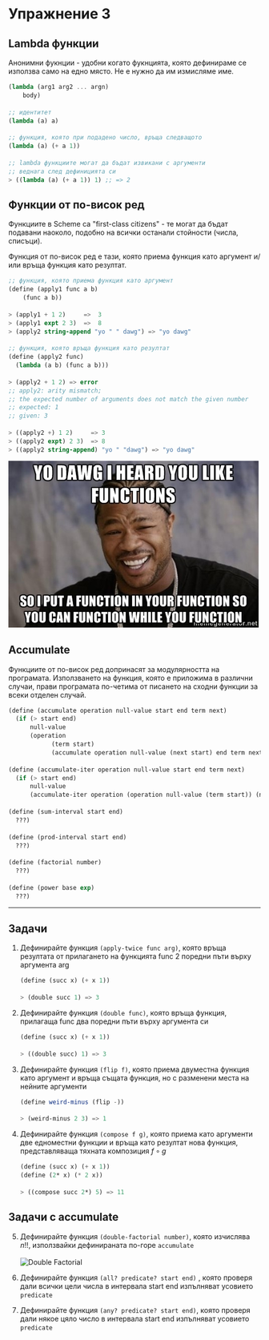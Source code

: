 # Упражнение 3

## Lambda функции

Анонимни фукнции - удобни когато фукнцията, която дефинираме се използва само на едно място. Не е нужно да им измисляме име.

```scheme
(lambda (arg1 arg2 ... argn)
    body)

;; идентитет
(lambda (a) a)

;; функция, която при подадено число, връща следващото
(lambda (a) (+ a 1))

;; lambda функциите могат да бъдат извикани с аргументи 
;; веднага след дефиницията си
> ((lambda (a) (+ a 1)) 1) ;; => 2
```
## Функции от по-висок ред

Функциите в Scheme са "first-class citizens" - те могат да бъдат подавани наоколо, подобно на всички останали стойности (числа, списъци).

Функция от по-висок ред е тази, която приема функция като аргумент и/или връща функция като резултат.

```scheme
;; функция, която приема функция като аргумент
(define (apply1 func a b)
    (func a b))

> (apply1 + 1 2)     =>  3
> (apply1 expt 2 3)  =>  8
> (apply2 string-append "yo " " dawg") => "yo dawg"

;; функция, която връща функция като резултат
(define (apply2 func)
  (lambda (a b) (func a b)))

> (apply2 + 1 2) => error
;; apply2: arity mismatch;
;; the expected number of arguments does not match the given number
;; expected: 1
;; given: 3

> ((apply2 +) 1 2)     => 3
> ((apply2 expt) 2 3)  => 8
> ((apply2 string-append) "yo " "dawg") => "yo dawg"
```

![Yo Dawg Meme](./xzibit.jpeg)

## Accumulate

Функциите от по-висок ред допринасят за модулярността на програмата. Използването на функция, която е приложима в различни случаи, прави програмата по-четима от писането на сходни функции за всеки отделен случай.

```scheme
(define (accumulate operation null-value start end term next)
  (if (> start end)
      null-value
      (operation
            (term start)
            (accumulate operation null-value (next start) end term next))))

(define (accumulate-iter operation null-value start end term next)
  (if (> start end)
      null-value
      (accumulate-iter operation (operation null-value (term start)) (next start) end term next)))

(define (sum-interval start end)
  ???)

(define (prod-interval start end)
  ???)

(define (factorial number)
  ???)

(define (power base exp)
  ???)
```

---

## Задачи

1. Дефинирайте функция `(apply-twice func arg)`, която връща резултата от прилагането на функцията func 2 поредни пъти върху аргумента arg

    ```scheme
    (define (succ x) (+ x 1)) 

    > (double succ 1) => 3
    ```

2. Дефинирайте функция `(double func)`, която връща функция, прилагаща func два поредни пъти върху аргумента си

    ```scheme
    (define (succ x) (+ x 1))

    > ((double succ) 1) => 3
    ```

3. Дефинирайте функция `(flip f)`, която приема двуместна функция като аргумент и връща същата функция, но с разменени места на нейните аргументи

    ```scheme
    (define weird-minus (flip -))

    > (weird-minus 2 3) => 1
    ```

4. Дефинирайте функция `(compose f g)`, която приема като аргументи две едноместни функции и връща като резултат нова функция, представляваща тяхната композиция $f ∘ g$

    ```scheme
    (define (succ x) (+ x 1))
    (define (2* x) (* 2 x))

    > ((compose succ 2*) 5) => 11
    ```

## Задачи с accumulate

5. Дефинирайте функция `(double-factorial number)`, която изчислява $n!!$, използвайки дефинираната по-горе `accumulate`</br>  
    ![Double Factorial](https://mathworld.wolfram.com/images/equations/DoubleFactorial/NumberedEquation1.svg)

6. Дефинирайте функция `(all? predicate? start end)` , която проверя дали всички цели числа в интервала start end изпълняват усовието `predicate`

7. Дефинирайте функция `(any? predicate? start end)`, която проверя дали някое цяло число в интервала start end изпълняват усовието `predicate`

